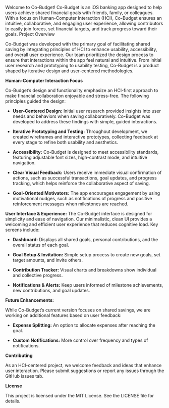 Welcome to Co-Budget! Co-Budget is an iOS banking app designed to help users achieve shared financial goals with friends, family, or colleagues. With a focus on Human-Computer Interaction (HCI), Co-Budget ensures an intuitive, collaborative, and engaging user experience, allowing contributors to easily join forces, set financial targets, and track progress toward their goals.
Project Overview

Co-Budget was developed with the primary goal of facilitating shared saving by integrating principles of HCI to enhance usability, accessibility, and overall user experience. Our team prioritized the design process to ensure that interactions within the app feel natural and intuitive. From initial user research and prototyping to usability testing, Co-Budget is a product shaped by iterative design and user-centered methodologies.

**Human-Computer Interaction Focus**

Co-Budget’s design and functionality emphasize an HCI-first approach to make financial collaboration enjoyable and stress-free. The following principles guided the design:

-	**User-Centered Design:** 
Initial user research provided insights into user needs and behaviors when saving collaboratively. Co-Budget was developed to address these findings with simple, guided interactions.

- **Iterative Prototyping and Testing:** Throughout development, we created wireframes and interactive prototypes, collecting feedback at every stage to refine both usability and aesthetics.
  
- **Accessibility:** Co-Budget is designed to meet accessibility standards, featuring adjustable font sizes, high-contrast mode, and intuitive navigation.

- **Clear Visual Feedback:** Users receive immediate visual confirmation of actions, such as successful transactions, goal updates, and progress tracking, which helps reinforce the collaborative aspect of saving.

- **Goal-Oriented Motivators:** The app encourages engagement by using motivational nudges, such as notifications of progress and positive reinforcement messages when milestones are reached.

**User Interface & Experience:** The Co-Budget interface is designed for simplicity and ease of navigation. Our minimalistic, clean UI provides a welcoming and efficient user experience that reduces cognitive load. Key screens include:

-	**Dashboard:** Displays all shared goals, personal contributions, and the overall status of each goal.
 
-	**Goal Setup & Invitation:** Simple setup process to create new goals, set target amounts, and invite others.
 
- **Contribution Tracker:** Visual charts and breakdowns show individual and collective progress.
 
-	**Notifications & Alerts:** Keep users informed of milestone achievements, new contributions, and goal updates.

**Future Enhancements:**

While Co-Budget’s current version focuses on shared savings, we are working on additional features based on user feedback:

-	**Expense Splitting:** An option to allocate expenses after reaching the goal.
 
-	**Custom Notifications:** More control over frequency and types of notifications.

**Contributing**

As an HCI-centered project, we welcome feedback and ideas that enhance user interaction. Please submit suggestions or report any issues through the GitHub issues tab.

**License**

This project is licensed under the MIT License. See the LICENSE file for details.

